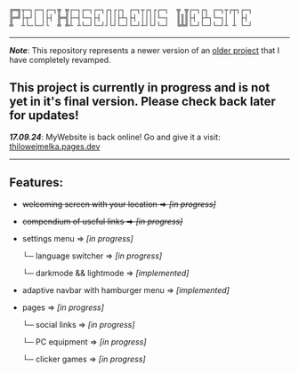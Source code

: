 ```
╔═╗┬─┐┌─┐┌─┐╦ ╦┌─┐┌─┐┌─┐┌┐┌┌┐ ┌─┐┬┌┐┌┌─┐  ╦ ╦┌─┐┌┐ ┌─┐┬┌┬┐┌─┐
╠═╝├┬┘│ │├┤ ╠═╣├─┤└─┐├┤ │││├┴┐├┤ ││││└─┐  ║║║├┤ ├┴┐└─┐│ │ ├┤ 
╩  ┴└─└─┘└  ╩ ╩┴ ┴└─┘└─┘┘└┘└─┘└─┘┴┘└┘└─┘  ╚╩╝└─┘└─┘└─┘┴ ┴ └─┘
```
---                                                                                                                                                                                                      
                                                                                                                                                                                                      
                                                                                                                                                                                                         
***Note***: This repository represents a newer version of an [older project](https://github.com/ProfHasenbein/website) that I have completely revamped.

## This project is currently in progress and is not yet in it's final version. Please check back later for updates!

***17.09.24***: MyWebsite is back online! Go and give it a visit: [thilowejmelka.pages.dev](https://thilowejmelka.pages.dev)



---



## Features:

- ~~welcoming screen with your location => *[in progress]*~~
- ~~compendium of useful links        => *[in progress]*~~
- settings menu                       => *[in progress]*
  
  └─ language switcher                => *[in progress]*
  
  └─ darkmode && lightmode            => *[implemented]*
  
- adaptive navbar with hamburger menu => *[implemented]*
- pages                               => *[in progress]*
  
  └─ social links                     => *[in progress]*
  
  └─ PC equipment                     => *[in progress]*

  └─ clicker games                     => *[in progress]*
